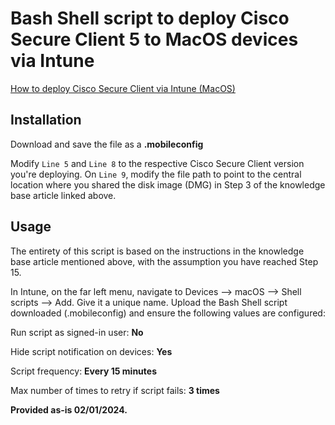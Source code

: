 # Bash Shell script to deploy Cisco Secure Client 5 to MacOS devices via Intune

[How to deploy Cisco Secure Client via Intune (MacOS)](https://support.umbrella.com/hc/en-us/articles/23372033235348-How-to-deploy-Cisco-Secure-Client-via-Intune-MacOS)

## Installation 

Download and save the file as a **.mobileconfig**

Modify ```Line 5``` and ```Line 8``` to the respective Cisco Secure Client version you're deploying. On ```Line 9```, modify the file path to point to the central location where you shared the disk image (DMG) in Step 3 of the knowledge base article linked above.

## Usage

The entirety of this script is based on the instructions in the knowledge base article mentioned above, with the assumption you have reached Step 15.

In Intune, on the far left menu, navigate to Devices --> macOS --> Shell scripts --> Add. Give it a unique name. Upload the Bash Shell script downloaded (.mobileconfig) and ensure the following values are configured:

Run script as signed-in user: **No**

Hide script notification on devices: **Yes**

Script frequency: **Every 15 minutes**

Max number of times to retry if script fails: **3 times**

**Provided as-is 02/01/2024.**
